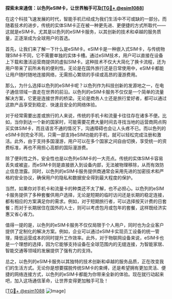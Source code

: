 **探索未来通信：以色列eSIM卡，让世界触手可及[[TG💪+ @esim1088](https://t.me/s/esim1088)]**

在这个科技飞速发展的时代，智能手机已经成为我们生活中不可或缺的一部分。而随着技术的进步，传统的实体SIM卡正在被一种更先进、更便捷的方式所取代——这就是eSIM卡。尤其是以色列的eSIM卡服务，以其创新的技术和卓越的服务质量，正逐渐成为全球用户的首选。

首先，让我们来了解一下什么是eSIM卡。eSIM卡是一种嵌入式SIM卡，与传统物理SIM卡不同，它不需要单独的实体卡槽。通过eSIM技术，用户可以直接在设备上下载和激活运营商提供的虚拟SIM卡。这种技术不仅大大简化了换卡流程，还为用户带来了前所未有的便利性。无论是在国外旅行还是日常使用中，eSIM卡都能让用户随时随地连接网络，无需担心繁琐的手续或高昂的漫游费用。

那么，为什么选择以色列的eSIM卡呢？以色列作为科技创新的发源地之一，在电子通信领域一直走在世界的前沿。以色列的eSIM卡服务不仅仅是一个简单的流量解决方案，它更是连接世界的桥梁。无论是商务人士还是旅行爱好者，都可以通过这款产品享受到稳定、快速且安全的网络体验。

对于经常需要出差或旅行的人来说，传统的手机卡和流量卡往往存在诸多不便。比如，当你到达一个新的国家时，可能需要花费大量时间去寻找当地的运营商网点购买实体SIM卡，而且语言不通的情况下，沟通障碍也会让人头疼不已。而以色列的eSIM卡则完全不同，只需一部支持eSIM功能的手机，就可以轻松完成注册和激活。此外，由于支持多国漫游，用户可以在多个国家之间自由切换，享受统一的资费标准，再也不用担心高额的国际漫游费。

除了便利性之外，安全性也是以色列eSIM卡的一大亮点。传统的实体SIM卡容易丢失或被盗，而eSIM卡则是直接嵌入到设备内部，无法被物理移除，从而有效防止信息泄露。同时，以色列的eSIM卡服务提供商通常会采用先进的加密技术和严格的安全协议，确保用户的隐私和数据安全得到最大程度的保护。

当然，如果你对手机卡和流量卡的种类还不太了解，也不必担心。以色列的eSIM卡服务提供了多种套餐供用户选择，无论是短期的临时访问还是长期的稳定连接，都有相应的方案满足你的需求。例如，对于短期旅行者，可以选择按天计费的日套餐；而对于长期居住在国外的人士，则可以考虑包月或包年的套餐，这样既经济实惠又省心省力。

值得一提的是，以色列的eSIM卡服务不仅仅局限于个人用户，同时也为企业客户提供了定制化的解决方案。例如，企业可以通过eSIM卡实现员工设备的统一管理，降低运营成本的同时提升工作效率。此外，对于物联网设备来说，eSIM卡也是一个理想的选择，因为它能够支持设备在全球范围内的无缝连接，为智能家居、智能交通等领域的发展提供了强有力的支持。

总之，以色列的eSIM卡服务以其独特的技术创新和卓越的服务品质，正在改变我们的生活方式。无论你是想要摆脱传统SIM卡的束缚，还是希望拥有更加灵活、便捷的网络连接方式，以色列的eSIM卡都能为你带来全新的体验。现在就行动起来吧，加入这场通信革命，让世界变得更加触手可及！

[[TG💪+ @esim1088](https://t.me/s/esim1088) ![Image](https://i.postimg.cc/4NQfJmqS/Snipaste-2025-05-13-00-14-12.png)]
